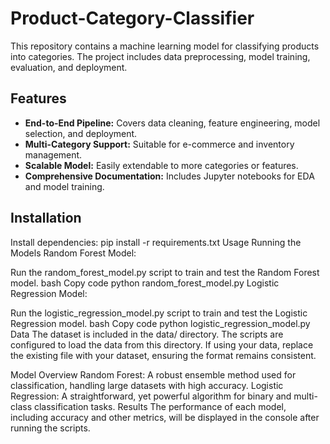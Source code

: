 # Product-Category-Classifier

This repository contains a machine learning model for classifying products into categories. The project includes data preprocessing, model training, evaluation, and deployment.

## Features

- **End-to-End Pipeline:** Covers data cleaning, feature engineering, model selection, and deployment.
- **Multi-Category Support:** Suitable for e-commerce and inventory management.
- **Scalable Model:** Easily extendable to more categories or features.
- **Comprehensive Documentation:** Includes Jupyter notebooks for EDA and model training.

## Installation
Install dependencies:
pip install -r requirements.txt
Usage
Running the Models
Random Forest Model:

Run the random_forest_model.py script to train and test the Random Forest model.
bash
Copy code
python random_forest_model.py
Logistic Regression Model:

Run the logistic_regression_model.py script to train and test the Logistic Regression model.
bash
Copy code
python logistic_regression_model.py
Data
The dataset is included in the data/ directory. The scripts are configured to load the data from this directory. If using your data, replace the existing file with your dataset, ensuring the format remains consistent.

Model Overview
Random Forest: A robust ensemble method used for classification, handling large datasets with high accuracy.
Logistic Regression: A straightforward, yet powerful algorithm for binary and multi-class classification tasks.
Results
The performance of each model, including accuracy and other metrics, will be displayed in the console after running the scripts.
